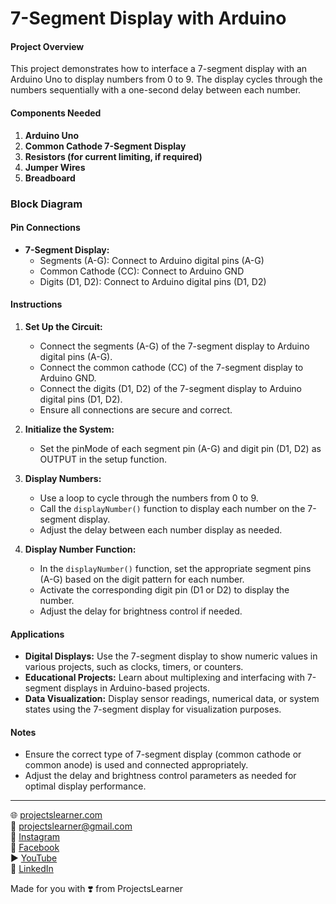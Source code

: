 # 7-Segment Display with Arduino

#### Project Overview

This project demonstrates how to interface a 7-segment display with an Arduino Uno to display numbers from 0 to 9. The display cycles through the numbers sequentially with a one-second delay between each number.

#### Components Needed

1. **Arduino Uno**
2. **Common Cathode 7-Segment Display**
3. **Resistors (for current limiting, if required)**
4. **Jumper Wires**
5. **Breadboard**

### Block Diagram



#### Pin Connections

- **7-Segment Display:**
  - Segments (A-G): Connect to Arduino digital pins (A-G)
  - Common Cathode (CC): Connect to Arduino GND
  - Digits (D1, D2): Connect to Arduino digital pins (D1, D2)

#### Instructions

1. **Set Up the Circuit:**
   - Connect the segments (A-G) of the 7-segment display to Arduino digital pins (A-G).
   - Connect the common cathode (CC) of the 7-segment display to Arduino GND.
   - Connect the digits (D1, D2) of the 7-segment display to Arduino digital pins (D1, D2).
   - Ensure all connections are secure and correct.

2. **Initialize the System:**
   - Set the pinMode of each segment pin (A-G) and digit pin (D1, D2) as OUTPUT in the setup function.

3. **Display Numbers:**
   - Use a loop to cycle through the numbers from 0 to 9.
   - Call the `displayNumber()` function to display each number on the 7-segment display.
   - Adjust the delay between each number display as needed.

4. **Display Number Function:**
   - In the `displayNumber()` function, set the appropriate segment pins (A-G) based on the digit pattern for each number.
   - Activate the corresponding digit pin (D1 or D2) to display the number.
   - Adjust the delay for brightness control if needed.

#### Applications

- **Digital Displays:** Use the 7-segment display to show numeric values in various projects, such as clocks, timers, or counters.
- **Educational Projects:** Learn about multiplexing and interfacing with 7-segment displays in Arduino-based projects.
- **Data Visualization:** Display sensor readings, numerical data, or system states using the 7-segment display for visualization purposes.

#### Notes

- Ensure the correct type of 7-segment display (common cathode or common anode) is used and connected appropriately.
- Adjust the delay and brightness control parameters as needed for optimal display performance.

---

🌐 [projectslearner.com](https://projectslearner.com)  
📧 [projectslearner@gmail.com](mailto:projectslearner@gmail.com)  
📸 [Instagram](https://www.instagram.com/projectslearner/)  
📘 [Facebook](https://www.facebook.com/projectslearner)  
▶️ [YouTube](https://www.youtube.com/@ProjectsLearner)  
📘 [LinkedIn](https://www.linkedin.com/in/projectslearner)  

Made for you with ❣️ from ProjectsLearner